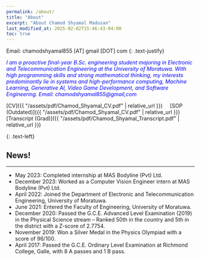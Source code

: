 ```yaml
---
permalink: /about/
title: "About"
excerpt: "About Chamod Shyamal Madusan"
last_modified_at: 2025-02-02T15:46:43-04:00
toc: true
---
```


Email: chamodshyamal855 [AT] gmail [DOT] com
{: .text-justify}


<span style="color:blue">*I am a proactive final-year B.Sc. engineering student majoring in Electronic and Telecommunication Engineering at the University of Moratuwa. With high programming skills and strong mathematical thinking, my interests predominantly lie in systems and high-performance computing, Machine Learning, Generative AI, Video Game Development, and Software Engineering. Email: chamodshyamal855@gmail,com*</span>





[CV]({{ "/assets/pdf/Chamod_Shyamal_CV.pdf" | relative_url }}) &nbsp; &nbsp;
[SOP (Outdated)]({{ "/assets/pdf/Chamod_Shyamal_CV.pdf" | relative_url }}) &nbsp; &nbsp;
[Transcript (Grad)]({{ "/assets/pdf/Chamod_Shyamal_Transcript.pdf" | relative_url }}) &nbsp; &nbsp;
<!-- [Transcript (Undergrad)]({{ "/assets/pdf/Adhitha_Dias_Transcript.pdf" | relative_url }}) &nbsp; &nbsp; -->
{: .text-left}


## News!
---
* May 2023: Completed internship at MAS Bodyline (Pvt) Ltd.
* December 2023: Worked as a Computer Vision Engineer intern at MAS Bodyline (Pvt) Ltd.
* April 2022: Joined the Department of Electronic and Telecommunication Engineering, University of Moratuwa.
* June 2021: Entered the Faculty of Engineering, University of Moratuwa.
* December 2020: Passed the G.C.E. Advanced Level Examination (2019) in the Physical Science stream – Ranked 50th in the country and 5th in the district with a Z-score of 2.7754.
* November 2019: Won a Silver Medal in the Physics Olympiad with a score of 96/100.
* April 2017: Passed the G.C.E. Ordinary Level Examination at Richmond College, Galle, with 8 A passes and 1 B pass.
